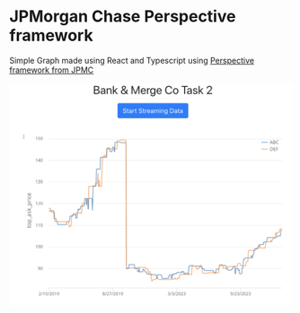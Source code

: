 # JPMorgan Chase Perspective framework

Simple Graph made using React and Typescript using [Perspective framework from JPMC](https://perspective.finos.org/)

![Screenshot](./perspective_graph.png)